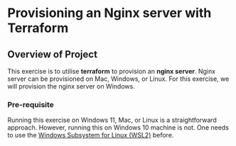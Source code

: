 # Provisioning an Nginx server with Terraform
## Overview of Project
This exercise is to utilise **terraform** to provision an **nginx server**. Nginx server can be provisioned on Mac, Windows, or Linux. For this exercise, we will provision the nginx server on Windows. <p>
### Pre-requisite 
Running this exercise on Windows 11, Mac, or Linux is a straightforward approach. However, running this on Windows 10 machine is not. One needs to use the [Windows Subsystem for Linux (WSL2)](https://docs.microsoft.com/en-us/windows/wsl/install-win10) before. 
